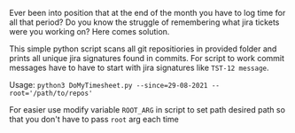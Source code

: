 Ever been into position that at the end of the month you have to log time for all that period?
Do you know the struggle of remembering what jira tickets were you working on? Here comes solution.

This simple python script scans all git repositiories in provided folder and prints all unique jira signatures found in commits.
For script to work commit messages have to have to start with jira signatures like `TST-12 message`.

Usage:
`python3 DoMyTimesheet.py --since=29-08-2021 --root='/path/to/repos'`

For easier use modify variable `ROOT_ARG` in script to set path desired path so that you don't have to pass `root` arg each time


